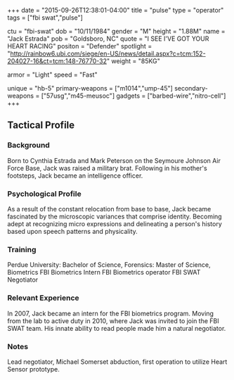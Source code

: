 +++
date = "2015-09-26T12:38:01-04:00"
title = "pulse"
type = "operator"
tags = ["fbi swat","pulse"]

ctu = "fbi-swat"
dob = "10/11/1984"
gender = "M"
height = "1.88M"
name = "Jack Estrada"
pob = "Goldsboro, NC"
quote = "I SEE I'VE GOT YOUR HEART RACING"
positon = "Defender"
spotlight = "http://rainbow6.ubi.com/siege/en-US/news/detail.aspx?c=tcm:152-204027-16&ct=tcm:148-76770-32"
weight = "85KG"

armor = "Light"
speed = "Fast"

unique = "hb-5"
primary-weapons = ["m1014","ump-45"]
secondary-weapons = ["57usg","m45-meusoc"]
gadgets = ["barbed-wire","nitro-cell"]
+++

## Tactical Profile

### Background

Born to Cynthia Estrada and Mark Peterson on the Seymoure Johnson Air Force Base, Jack was raised a military brat. Following in his mother's footsteps, Jack became an intelligence officer.

### Psychological Profile

As a result of the constant relocation from base to base, Jack became fascinated by the microscopic variances that comprise identity. Becoming adept at recognizing micro expressions and delineating a person's history based upon speech patterns and physicality.

### Training

Perdue University: Bachelor of Science, Forensics: Master of Science, Biometrics
FBI Biometrics Intern
FBI Biometrics operator
FBI SWAT Negotiator

### Relevant Experience

In 2007, Jack became an intern for the FBI biometrics program. Moving from the lab to active duty in 2010, where Jack was invited to join the FBI SWAT team. His innate ability to read people made him a natural negotiator.

### Notes

Lead negotiator, Michael Somerset abduction, first operation to utilize Heart Sensor prototype.
